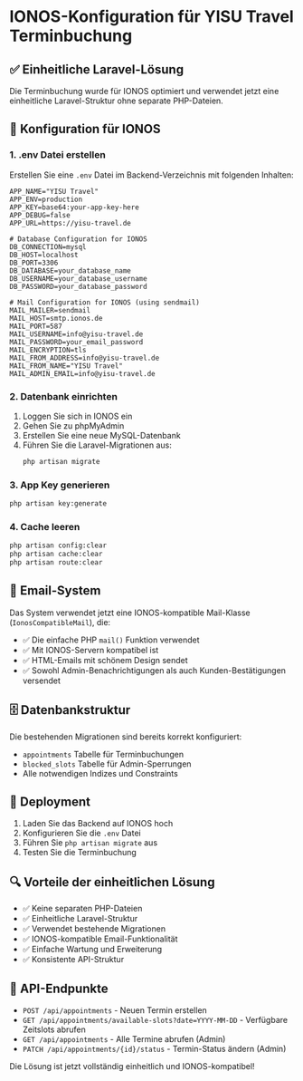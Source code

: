 # IONOS-Konfiguration für YISU Travel Terminbuchung

## ✅ Einheitliche Laravel-Lösung

Die Terminbuchung wurde für IONOS optimiert und verwendet jetzt eine einheitliche Laravel-Struktur ohne separate PHP-Dateien.

## 🔧 Konfiguration für IONOS

### 1. .env Datei erstellen

Erstellen Sie eine `.env` Datei im Backend-Verzeichnis mit folgenden Inhalten:

```env
APP_NAME="YISU Travel"
APP_ENV=production
APP_KEY=base64:your-app-key-here
APP_DEBUG=false
APP_URL=https://yisu-travel.de

# Database Configuration for IONOS
DB_CONNECTION=mysql
DB_HOST=localhost
DB_PORT=3306
DB_DATABASE=your_database_name
DB_USERNAME=your_database_username
DB_PASSWORD=your_database_password

# Mail Configuration for IONOS (using sendmail)
MAIL_MAILER=sendmail
MAIL_HOST=smtp.ionos.de
MAIL_PORT=587
MAIL_USERNAME=info@yisu-travel.de
MAIL_PASSWORD=your_email_password
MAIL_ENCRYPTION=tls
MAIL_FROM_ADDRESS=info@yisu-travel.de
MAIL_FROM_NAME="YISU Travel"
MAIL_ADMIN_EMAIL=info@yisu-travel.de
```

### 2. Datenbank einrichten

1. Loggen Sie sich in IONOS ein
2. Gehen Sie zu phpMyAdmin
3. Erstellen Sie eine neue MySQL-Datenbank
4. Führen Sie die Laravel-Migrationen aus:
   ```bash
   php artisan migrate
   ```

### 3. App Key generieren

```bash
php artisan key:generate
```

### 4. Cache leeren

```bash
php artisan config:clear
php artisan cache:clear
php artisan route:clear
```

## 📧 Email-System

Das System verwendet jetzt eine IONOS-kompatible Mail-Klasse (`IonosCompatibleMail`), die:

- ✅ Die einfache PHP `mail()` Funktion verwendet
- ✅ Mit IONOS-Servern kompatibel ist
- ✅ HTML-Emails mit schönem Design sendet
- ✅ Sowohl Admin-Benachrichtigungen als auch Kunden-Bestätigungen versendet

## 🗄️ Datenbankstruktur

Die bestehenden Migrationen sind bereits korrekt konfiguriert:

- `appointments` Tabelle für Terminbuchungen
- `blocked_slots` Tabelle für Admin-Sperrungen
- Alle notwendigen Indizes und Constraints

## 🚀 Deployment

1. Laden Sie das Backend auf IONOS hoch
2. Konfigurieren Sie die `.env` Datei
3. Führen Sie `php artisan migrate` aus
4. Testen Sie die Terminbuchung

## 🔍 Vorteile der einheitlichen Lösung

- ✅ Keine separaten PHP-Dateien
- ✅ Einheitliche Laravel-Struktur
- ✅ Verwendet bestehende Migrationen
- ✅ IONOS-kompatible Email-Funktionalität
- ✅ Einfache Wartung und Erweiterung
- ✅ Konsistente API-Struktur

## 📝 API-Endpunkte

- `POST /api/appointments` - Neuen Termin erstellen
- `GET /api/appointments/available-slots?date=YYYY-MM-DD` - Verfügbare Zeitslots abrufen
- `GET /api/appointments` - Alle Termine abrufen (Admin)
- `PATCH /api/appointments/{id}/status` - Termin-Status ändern (Admin)

Die Lösung ist jetzt vollständig einheitlich und IONOS-kompatibel!
